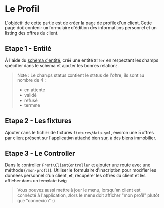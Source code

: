 # Le Profil

L'objéctif de cette partie est de créer la page de profile d'un client. Cette page doit contenir un formulaire d'édition des informations personnel et un listing des offres du client.

## Etape 1 - Entité

À l'aide du [schèma d'entité](../images/uml-bdd.png), créé une entité `Offer` en respectant les champs spécifier dans le schèma et ajouter les bonnes relations.

> Note : Le champs status contient le status de l'offre, ils sont au nombre de 4 :
>
> - en attente
> - validé
> - refusé
> - terminé

## Etape 2 - Les fixtures

Ajouter dans le fichier de fixtures `fixtures/data.yml`, environ une 5 offres par client présent sur l'application attaché bien sur, à des biens immobilier.

## Etape 3 - Le Controller

Dans le controller `Front\ClientController` et ajouter une route avec une méthode (`/mon-profil`). Utiliser le formulaire d'inscription pour modifier les données personnel d'un client, et, récupérer les offres du client et les afficher dans un template twig.

> Vous pouvez aussi mettre à jour le menu, lorsqu'un client est connécté à l'application, alors le menu doit afficher "mon profil" plutôt que "connexion" :)
